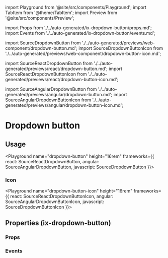 import Playground from '@site/src/components/Playground';
import TabItem from '@theme/TabItem';
import Preview from '@site/src/components/Preview';

import Props from './../auto-generated/ix-dropdown-button/props.md';
import Events from './../auto-generated/ix-dropdown-button/events.md';

import SourceDropdownButton from './../auto-generated/previews/web-component/dropdown-button.md';
import SourceDropdownButtonIcon from './../auto-generated/previews/web-component/dropdown-button-icon.md';

import SourceReactDropdownButton from './../auto-generated/previews/react/dropdown-button.md';
import SourceReactDropdownButtonIcon from './../auto-generated/previews/react/dropdown-button-icon.md';

import SourceAngularDropdownButton from './../auto-generated/previews/angular/dropdown-button.md';
import SourceAngularDropdownButtonIcon from './../auto-generated/previews/angular/dropdown-button-icon.md';

# Dropdown button

## Usage

<Playground
name="dropdown-button" height="16rem"
frameworks={{
  react: SourceReactDropdownButton,
  angular: SourceAngularDropdownButton,
  javascript: SourceDropdownButton
}}></Playground>

### Icon

<Playground
name="dropdown-button-icon" height="16rem"
frameworks={{
  react: SourceReactDropdownButtonIcon,
  angular: SourceAngularDropdownButtonIcon,
  javascript: SourceDropdownButtonIcon
}}></Playground>

## Properties (ix-dropdown-button)

### Props

<Props />

### Events

<Events />
